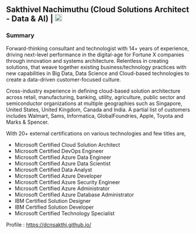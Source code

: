 
## Sakthivel Nachimuthu (Cloud Solutions Architect - Data & AI) | <a href="https://www.linkedin.com/in/dcnsakthi" target="_blank"><img src="https://content.linkedin.com/content/dam/me/business/en-us/amp/brand-site/v2/bg/LI-Bug.svg.original.svg" height="20px"></a> 

### Summary
Forward-thinking consultant and technologist with 14+ years of experience, driving next-level performance in the digital-age for Fortune X companies through innovation and systems architecture. Relentless in creating solutions, that weave together existing business/technology practices with new capabilities in Big Data, Data Science and Cloud-based technologies to create a data-driven customer-focused culture.

Cross-industry experience in defining cloud-based solution architecture across retail, manufacturing, banking, utility, agriculture, public sector and semiconductor organizations at multiple geographies such as Singapore, United States, United Kingdom, Canada and India. A partial list of customers includes Walmart, Sams, Informatica, GlobalFoundries, Apple, Toyota and Marks & Spencer.

With 20+ external certifications on various technologies and few titles are,

- Microsoft Certified Cloud Solution Architect
- Microsoft Certified DevOps Engineer
- Microsoft Certified Azure Data Engineer
- Microsoft Certified Azure Data Scientist
- Microsoft Certified Data Analyst
- Microsoft Certified Azure Developer
- Microsoft Certified Azure Security Engineer
- Microsoft Certified Azure Administrator
- Microsoft Certified Azure Database Administrator
- IBM Certified Solution Designer
- IBM Certified Solution Developer
- Microsoft Certified Technology Specialist

Profile : https://dcnsakthi.github.io/
